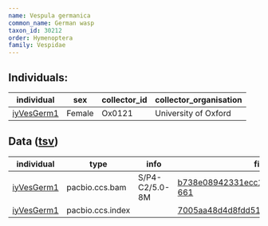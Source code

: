 ```yaml
---
name: Vespula germanica
common_name: German wasp
taxon_id: 30212
order: Hymenoptera
family: Vespidae
---
```


## Individuals:

| individual | sex | collector_id | collector_organisation |
| ---------- | --- | ------------ | ---------------------- |
| [iyVesGerm1](iyVesGerm1.md) | Female | Ox0121 | University of Oxford |

## Data ([tsv](Vespula_germanica_data.tsv))

| individual | type | info | file |
| ---------- | ---- | ---- | ---- |
| [iyVesGerm1](iyVesGerm1.md) | pacbio.ccs.bam | S/P4-C2/5.0-8M | [b738e08942331ecc16d6f49705c38317-661](https://darwin.cog.sanger.ac.uk/insects/Vespula_germanica/iyVesGerm1/genomic_data/pacbio/m64094_200217_145414.ccs.bam) |
| [iyVesGerm1](iyVesGerm1.md) | pacbio.ccs.index |  | [7005aa48d4d8fdd510d1f23b420d1ef4](https://darwin.cog.sanger.ac.uk/insects/Vespula_germanica/iyVesGerm1/genomic_data/pacbio/m64094_200217_145414.ccs.bam.pbi) |
